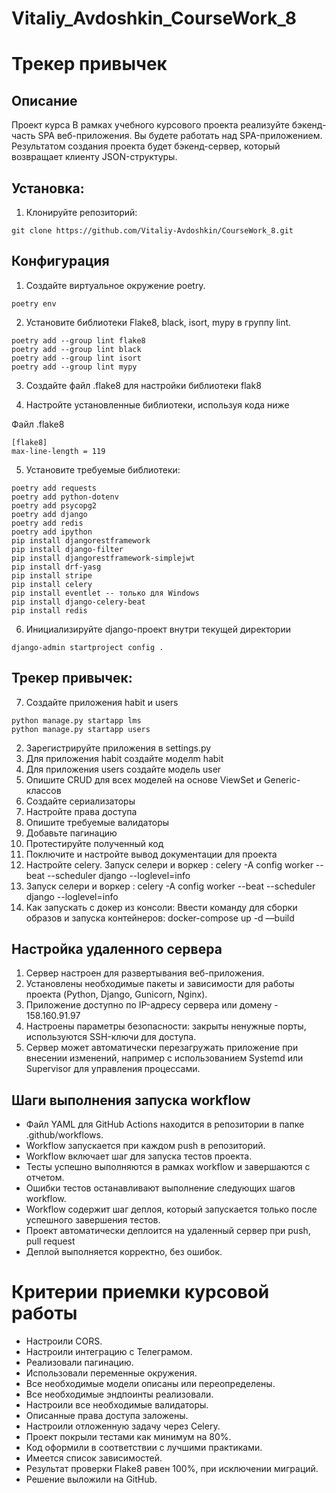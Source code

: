 # Vitaliy_Avdoshkin_CourseWork_8

# Трекер привычек

## Описание

Проект курса
В рамках учебного курсового проекта реализуйте бэкенд-часть SPA веб-приложения.
Вы будете работать над SPA-приложением.
Результатом создания проекта будет бэкенд-сервер,
который возвращает клиенту JSON-структуры.

## Установка:

1. Клонируйте репозиторий:

```
git clone https://github.com/Vitaliy-Avdoshkin/CourseWork_8.git
```
## Конфигурация
1. Создайте виртуальное окружение poetry.

```
poetry env
```

2. Установите библиотеки Flake8, black, isort, mypy в группу lint.

```commandline
poetry add --group lint flake8
poetry add --group lint black
poetry add --group lint isort
poetry add --group lint mypy
```

3. Создайте файл .flake8 для настройки библиотеки flak8


4. Настройте установленные библиотеки, используя кода ниже

Файл .flake8

```
[flake8]
max-line-length = 119
```

5. Установите требуемые библиотеки:
````commandline
poetry add requests
poetry add python-dotenv
poetry add psycopg2
poetry add django
poetry add redis
poetry add ipython
pip install djangorestframework
pip install django-filter
pip install djangorestframework-simplejwt
pip install drf-yasg
pip install stripe
pip install celery
pip install eventlet -- только для Windows
pip install django-celery-beat
pip install redis
````

6. Инициализируйте django-проект внутри текущей директории
````
django-admin startproject config .
````

## Трекер привычек:

7. Создайте приложения habit и users
````
python manage.py startapp lms
python manage.py startapp users
````
2. Зарегистрируйте приложения в settings.py
3. Для приложения habit создайте моделm habit
4. Для приложения users создайте модель user
5. Опишите CRUD для всех моделей на основе ViewSet и Generic-классов
6. Создайте сериализаторы
7. Настройте права доступа
8. Опишите требуемые валидаторы
9. Добавьте пагинацию
10. Протестируйте полученный код
11. Поключите и настройте вывод документации для проекта
12. Настройте celery. Запуск селери и воркер : celery -A config worker --beat --scheduler django --loglevel=info
13. Запуск селери и воркер : celery -A config worker --beat --scheduler django --loglevel=info
14. Как запускать с докер из консоли: Ввести команду для сборки образов и запуска контейнеров: docker-compose up -d —build

## Настройка удаленного сервера
1. Сервер настроен для развертывания веб-приложения.
2. Установлены необходимые пакеты и зависимости для работы проекта (Python, Django, Gunicorn, Nginx).
3. Приложение доступно по IP-адресу сервера или домену - 158.160.91.97
4. Настроены параметры безопасности: закрыты ненужные порты, используются SSH-ключи для доступа.
5. Сервер может автоматически перезагружать приложение при внесении изменений, например с использованием Systemd или Supervisor для управления процессами.

## Шаги выполнения запуска workflow
* Файл YAML для GitHub Actions находится в репозитории в папке .github/workflows.
* Workflow запускается при каждом push в репозиторий.
* Workflow включает шаг для запуска тестов проекта.
* Тесты успешно выполняются в рамках workflow и завершаются с отчетом.
* Ошибки тестов останавливают выполнение следующих шагов workflow.
* Workflow содержит шаг деплоя, который запускается только после успешного завершения тестов.
* Проект автоматически деплоится на удаленный сервер при push, pull request
* Деплой выполняется корректно, без ошибок.


# Критерии приемки курсовой работы
- Настроили CORS.
- Настроили интеграцию с Телеграмом.
- Реализовали пагинацию.
- Использовали переменные окружения.
- Все необходимые модели описаны или переопределены.
- Все необходимые эндпоинты реализовали.
- Настроили все необходимые валидаторы.
- Описанные права доступа заложены.
- Настроили отложенную задачу через Celery.
- Проект покрыли тестами как минимум на 80%.
- Код оформили в соответствии с лучшими практиками.
- Имеется список зависимостей.
- Результат проверки Flake8 равен 100%, при исключении миграций.
- Решение выложили на GitHub.

